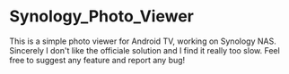 # Synology_Photo_Viewer

This is a simple photo viewer for Android TV, working on Synology NAS. Sincerely I don't like the officiale solution and I find it really too slow. Feel free to suggest any feature and report any bug!
